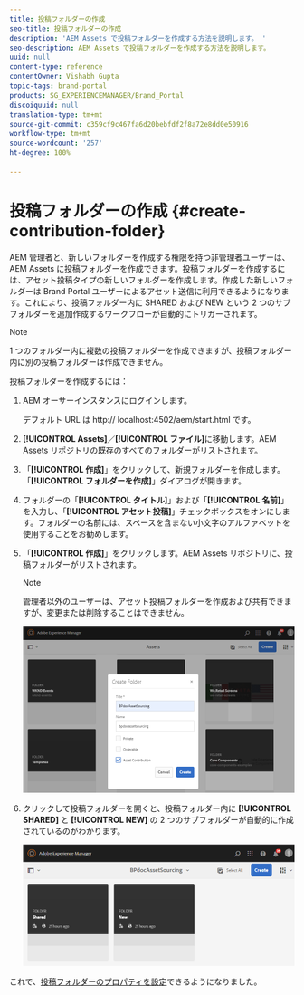 ```yaml
---
title: 投稿フォルダーの作成
seo-title: 投稿フォルダーの作成
description: 'AEM Assets で投稿フォルダーを作成する方法を説明します。 '
seo-description: AEM Assets で投稿フォルダーを作成する方法を説明します。
uuid: null
content-type: reference
contentOwner: Vishabh Gupta
topic-tags: brand-portal
products: SG_EXPERIENCEMANAGER/Brand_Portal
discoiquuid: null
translation-type: tm+mt
source-git-commit: c359cf9c467fa6d20bebfdf2f8a72e8dd0e50916
workflow-type: tm+mt
source-wordcount: '257'
ht-degree: 100%

---
```



# 投稿フォルダーの作成 {#create-contribution-folder}


AEM 管理者と、新しいフォルダーを作成する権限を持つ非管理者ユーザーは、AEM Assets に投稿フォルダーを作成できます。投稿フォルダーを作成するには、アセット投稿タイプの新しいフォルダーを作成します。作成した新しいフォルダーは Brand Portal ユーザーによるアセット送信に利用できるようになります。これにより、投稿フォルダー内に SHARED および NEW という 2 つのサブフォルダーを追加作成するワークフローが自動的にトリガーされます。

>[!NOTE]
>
>1 つのフォルダー内に複数の投稿フォルダーを作成できますが、投稿フォルダー内に別の投稿フォルダーは作成できません。

投稿フォルダーを作成するには：
1. AEM オーサーインスタンスにログインします。

   デフォルト URL は http:// localhost:4502/aem/start.html です。

1. **[!UICONTROL Assets]**／**[!UICONTROL ファイル]**&#x200B;に移動します。AEM Assets リポジトリの既存のすべてのフォルダーがリストされます。

1. 「**[!UICONTROL 作成]**」をクリックして、新規フォルダーを作成します。「**[!UICONTROL フォルダーを作成]**」ダイアログが開きます。

1. フォルダーの「**[!UICONTROL タイトル]**」および「**[!UICONTROL 名前]**」を入力し、「**[!UICONTROL アセット投稿]**」チェックボックスをオンにします。フォルダーの名前には、スペースを含まない小文字のアルファベットを使用することをお勧めします。

1. 「**[!UICONTROL 作成]**」をクリックします。AEM Assets リポジトリに、投稿フォルダーがリストされます。

   >[!NOTE]
   >
   >管理者以外のユーザーは、アセット投稿フォルダーを作成および共有できますが、変更または削除することはできません。

   ![](assets/create-contribution-folder.png)

1. クリックして投稿フォルダーを開くと、投稿フォルダー内に **[!UICONTROL SHARED]** と **[!UICONTROL NEW]** の 2 つのサブフォルダーが自動的に作成されているのがわかります。

   ![](assets/contribution-folder.png)

これで、[投稿フォルダーのプロパティを設定](brand-portal-configure-contribution-folder-properties.md)できるようになりました。


